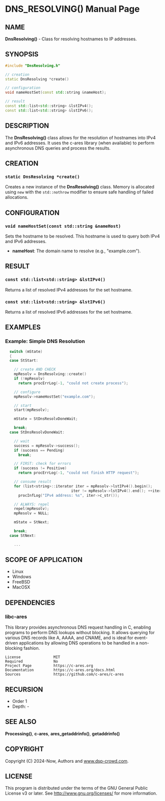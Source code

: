 
# DNS_RESOLVING() Manual Page

## NAME

**DnsResolving()** - Class for resolving hostnames to IP addresses.

## SYNOPSIS

```cpp
#include "DnsResolving.h"

// creation
static DnsResolving *create()

// configuration
void nameHostSet(const std::string &nameHost);

// result
const std::list<std::string> &lstIPv4();
const std::list<std::string> &lstIPv6();
```

## DESCRIPTION

The **DnsResolving()** class allows for the resolution of hostnames into IPv4 and IPv6 addresses. It uses the c-ares library (when available) to perform asynchronous DNS queries and process the results.

## CREATION

### `static DnsResolving *create()`

Creates a new instance of the **DnsResolving()** class. Memory is allocated using `new` with the `std::nothrow` modifier to ensure safe handling of failed allocations.

## CONFIGURATION

### `void nameHostSet(const std::string &nameHost)`

Sets the hostname to be resolved. This hostname is used to query both IPv4 and IPv6 addresses.

- **nameHost**: The domain name to resolve (e.g., "example.com").

## RESULT

### `const std::list<std::string> &lstIPv4()`

Returns a list of resolved IPv4 addresses for the set hostname.

### `const std::list<std::string> &lstIPv6()`

Returns a list of resolved IPv6 addresses for the set hostname.

## EXAMPLES

### Example: Simple DNS Resolution
```cpp
  switch (mState)
  {
  case StStart:

    // create AND CHECK
    mpResolv = DnsResolving::create()
    if (!mpResolv)
      return procErrLog(-1, "could not create process");

    // configure
    mpResolv->nameHostSet("example.com");

    // start
    start(mpResolv);

    mState = StDnsResolvDoneWait;

    break;
  case StDnsResolvDoneWait:

    // wait
    success = mpResolv->success();
    if (success == Pending)
      break;

    // FIRST: check for errors
    if (success != Positive)
      return procErrLog(-1, "could not finish HTTP request");

    // consume result
    for (list<string>::iterator iter = mpResolv->lstIPv4().begin();
                              iter != mpResolv->lstIPv4().end(); ++iter)
      procInfLog("IPv4 address: %s", iter->c_str());

    // ALWAYS: repel
    repel(mpResolv);
    mpResolv = NULL;

    mState = StNext;

    break;
  case StNext:

    ...
```

## SCOPE OF APPLICATION

- Linux
- Windows
- FreeBSD
- MacOSX

## DEPENDENCIES

### libc-ares

This library provides asynchronous DNS request handling in C, enabling programs to perform DNS lookups without blocking. It allows querying for various DNS records like A, AAAA, and CNAME, and is ideal for event-driven applications by allowing DNS operations to be handled in a non-blocking fashion.

```
License               MIT
Required              No
Project Page          https://c-ares.org
Documentation         https://c-ares.org/docs.html
Sources               https://github.com/c-ares/c-ares
```

## RECURSION

- Order 1
- Depth: -

## SEE ALSO

**Processing()**, **c-ares**, **ares_getaddrinfo()**, **getaddrinfo()**

## COPYRIGHT

Copyright (C) 2024-Now, Authors and www.dsp-crowd.com.

## LICENSE

This program is distributed under the terms of the GNU General Public License v3 or later. See <http://www.gnu.org/licenses/> for more information.
```

